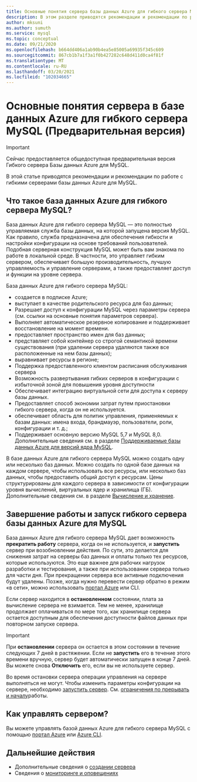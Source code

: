 ```yaml
---
title: Основные понятия сервера базы данных Azure для гибкого сервера MySQL
description: В этом разделе приводятся рекомендации и рекомендации по работе с гибким сервером базы данных Azure для MySQL.
author: mksuni
ms.author: sumuth
ms.service: mysql
ms.topic: conceptual
ms.date: 09/21/2020
ms.openlocfilehash: b664dd406a1ab90b4ea5e85005a69935f345c609
ms.sourcegitcommit: 867cb1b7a1f3a1f0b427282c648d411d0ca4f81f
ms.translationtype: MT
ms.contentlocale: ru-RU
ms.lasthandoff: 03/20/2021
ms.locfileid: "102034665"
---
```

# <a name="server-concepts-in-azure-database-for-mysql-flexible-server-preview"></a>Основные понятия сервера в базе данных Azure для гибкого сервера MySQL (Предварительная версия)

> [!IMPORTANT] 
> Сейчас предоставляется общедоступная предварительная версия Гибкого сервера Базы данных Azure для MySQL.

В этой статье приводятся рекомендации и рекомендации по работе с гибкими серверами базы данных Azure для MySQL.

## <a name="what-is-an-azure-database-for-mysql-flexible-server"></a>Что такое база данных Azure для гибкого сервера MySQL?

База данных Azure для гибкого сервера MySQL — это полностью управляемая служба базы данных, на которой запущена версия MySQL. Как правило, служба предназначена для обеспечения гибкости и настройки конфигурации на основе требований пользователей. Подобная серверная конструкция MySQL может быть вам знакома по работе в локальной среде. В частности, это управляет гибким сервером, обеспечивает большую производительность, лучшую управляемость и управление серверами, а также предоставляет доступ и функции на уровне сервера.

База данных Azure для гибкого сервера MySQL:

- создается в подписке Azure;
- выступает в качестве родительского ресурса для баз данных;
- Разрешает доступ к конфигурации MySQL через параметры сервера (см. ссылки на основные понятия параметров сервера).
- Выполняет автоматическое резервное копирование и поддерживает восстановление на момент времени.
- предоставляет пространство имен для баз данных;
- представляет собой контейнер со строгой семантикой времени существования (при удалении сервера удаляются также все расположенные на нем базы данных);
- выравнивает ресурсы в регионе;
- Поддержка предоставленного клиентом расписания обслуживания сервера
- Возможность развертывания гибких серверов в конфигурации с избыточной зоной для повышения уровня доступности
- Обеспечивает интеграцию виртуальной сети для доступа к серверу базы данных.
- Предоставляет способ экономии затрат путем приостановки гибкого сервера, когда он не используется.
- обеспечивает область для политик управления, применяемых к базам данных: имена входа, брандмауэр, пользователи, роли, конфигурации и т. д.;
- Поддерживает основную версию MySQL 5,7 и MySQL 8,0. Дополнительные сведения см. в разделе [Поддерживаемые базы данных Azure для версий ядра MySQL](./../concepts-supported-versions.md).

В базе данных Azure для гибкого сервера MySQL можно создать одну или несколько баз данных. Можно создать по одной базе данных на каждом сервере, чтобы использовать все ресурсы, или несколько баз данных, чтобы предоставить общий доступ к ресурсам. Цены структурированы для каждого сервера в зависимости от конфигурации уровня вычислений, виртуальных ядер и хранилища (ГБ). Дополнительные сведения см. в разделе [Вычисление и хранение](./concepts-compute-storage.md).

## <a name="stopstart-an-azure-database-for-mysql-flexible-server"></a>Завершение работы и запуск гибкого сервера базы данных Azure для MySQL

База данных Azure для гибкого сервера MySQL дает возможность **прекратить работу** сервера, когда он не используется, и **запустить** сервер при возобновлении действия. По сути, это делается для снижения затрат на серверы баз данных и оплаты только тех ресурсов, которые используются. Это еще важнее для рабочих нагрузок разработки и тестирования, а также при использовании сервера только для части дня. При прекращении сервера все активные подключения будут удалены. Позже, когда нужно перевести сервер обратно в режим «в сети», можно использовать [портал Azure](how-to-stop-start-server-portal.md) или CLI.

Если сервер находится в **остановленном** состоянии, плата за вычисление сервера не взимается. Тем не менее, хранилище продолжает оплачиваться по мере того, как хранилище сервера остается доступным для обеспечения доступности файлов данных при повторном запуске сервера.

> [!IMPORTANT]
> При **остановлении** сервера он остается в этом состоянии в течение следующих 7 дней в растяжении. Если не **запустить** его в течение этого времени вручную, сервер будет автоматически запущен в конце 7 дней. Вы можете снова **Отключить** его, если вы не используете сервер.

Во время остановки сервера операции управления на сервере выполняться не могут. Чтобы изменить параметры конфигурации на сервере, необходимо [запустить сервер](how-to-stop-start-server-portal.md). См. [ограничения по прерывать и началу](./concepts-limitations.md#stopstart-operation)работы.

## <a name="how-do-i-manage-a-server"></a>Как управлять сервером?

Вы можете управлять базой данных Azure для гибкого сервера MySQL с помощью [портал Azure](./quickstart-create-server-portal.md) или [Azure CLI](./quickstart-create-server-cli.md).

## <a name="next-steps"></a>Дальнейшие действия

-   Дополнительные сведения о [создании сервера](./quickstart-create-server-portal.md)
-   Сведения о [мониторинге и оповещениях](./how-to-alert-on-metric.md)


